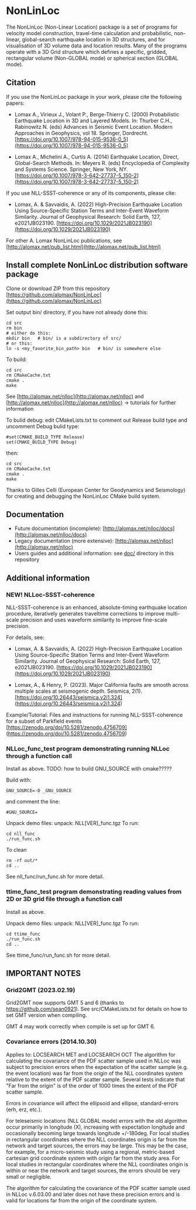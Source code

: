 # NonLinLoc
The NonLinLoc (Non-Linear Location) package is a set of programs for velocity model construction, travel-time calculation and probabilistic, non-linear, global-search earthquake location in 3D structures, and for visualisation of 3D volume data and location results. Many of the programs operate with a 3D Grid structure which defines a specific, gridded, rectangular volume (Non-GLOBAL mode) or spherical section (GLOBAL mode).

## Citation
If you use the NonLinLoc package in your work, please cite the following papers:

- Lomax A., Virieux J., Volant P., Berge-Thierry C. (2000) Probabilistic Earthquake Location in 3D and Layered Models. In: Thurber C.H., Rabinowitz N. (eds) Advances in Seismic Event Location. Modern Approaches in Geophysics, vol 18. Springer, Dordrecht. [https://doi.org/10.1007/978-94-015-9536-0_5](https://doi.org/10.1007/978-94-015-9536-0_5)

- Lomax A., Michelini A., Curtis A. (2014) Earthquake Location, Direct, Global-Search Methods. In: Meyers R. (eds) Encyclopedia of Complexity and Systems Science. Springer, New York, NY. [https://doi.org/10.1007/978-3-642-27737-5_150-2](https://doi.org/10.1007/978-3-642-27737-5_150-2)

If you use NLL-SSST-coherence or any of its components, please cite:

- Lomax, A. & Savvaidis, A. (2022) High-Precision Earthquake Location Using Source-Specific Station Terms and Inter-Event Waveform Similarity. Journal of Geophysical Research: Solid Earth, 127, e2021JB023190. [https://doi.org/10.1029/2021JB023190](https://doi.org/10.1029/2021JB023190)


For other A. Lomax NonLinLoc publications, see [http://alomax.net/pub_list.html](http://alomax.net/pub_list.html)


## Install complete NonLinLoc distribution software package
Clone or download ZIP from this repository [https://github.com/alomax/NonLinLoc](https://github.com/alomax/NonLinLoc)

Set output bin/ directory, if you have not already done this:
```
cd src
rm bin
# either do this:
mkdir bin   # bin/ is a subdirectory of src/
# or this:
ln -s <my_favorite_bin_path> bin   # bin/ is somewhere else
```

To build:
```
cd src
rm CMakeCache.txt
cmake .
make
```
See [http://alomax.net/nlloc](http://alomax.net/nlloc) and [http://alomax.net/nlloc](http://alomax.net/nlloc) -> tutorials for further information

To bulid debug:
edit CMakeLists.txt to comment out Release build type and uncomment Debug bulid type:
```
#set(CMAKE_BUILD_TYPE Release)
set(CMAKE_BUILD_TYPE Debug)
```
then:
```
cd src
rm CMakeCache.txt
cmake .
make
```

Thanks to Gilles Celli (European Center for Geodynamics and Seismology) for creating and debugging the NonLinLoc CMake build system.


## Documentation
- Future documentation (incomplete): [http://alomax.net/nlloc/docs](http://alomax.net/nlloc/docs)
- Legacy documentation (more extensive): [http://alomax.net/nlloc](http://alomax.net/nlloc)
- Users guides and additional information: see [doc/](doc/) directory in this repository


## Additional information


### NEW! NLLoc-SSST-coherence
NLL-SSST-coherence is an enhanced, absolute-timing earthquake location procedure, iteratively generates traveltime corrections to improve multi-scale precision and uses waveform similarity to improve fine-scale precision.

For details, see:

- Lomax, A. & Savvaidis, A. (2022) High-Precision Earthquake Location Using Source-Specific Station Terms and Inter-Event Waveform Similarity. Journal of Geophysical Research: Solid Earth, 127, e2021JB023190. [https://doi.org/10.1029/2021JB023190](https://doi.org/10.1029/2021JB023190)

- Lomax, A., & Henry, P. (2023). Major California faults are smooth across multiple scales at seismogenic depth. Seismica, 2(1). [https://doi.org/10.26443/seismica.v2i1.324] (https://doi.org/10.26443/seismica.v2i1.324)

Example/Tutorial: Files and instructions for running NLL-SSST-coherence for a subset of Parkfield events [https://zenodo.org/doi/10.5281/zenodo.4756709] (https://zenodo.org/doi/10.5281/zenodo.4756709)


### NLLoc_func_test program demonstrating running NLLoc through a function call
Install as above.
TODO: how to build GNU_SOURCE with cmake?????

Build with:
```
GNU_SOURCE=-D _GNU_SOURCE
```
and comment the line:
```
#GNU_SOURCE=
```

Unpack demo files: unpack: NLL[VER]_func.tgz
To run:
```
cd nll_func
./run_func.sh
```
To clean
```
rm -rf out/*
cd ..
```
See nll_func/run_func.sh for more detail.


### ttime_func_test program demonstrating reading values from 2D or 3D grid file through a function call
Install as above.

Unpack demo files: unpack: NLL[VER]_func.tgz
To run:
```
cd ttime_func
./run_func.sh
cd ..
```
See ttime_func/run_func.sh for more detail.


## IMPORTANT NOTES


### Grid2GMT (2023.02.19)
Grid2GMT now supports GMT 5 and 6 (thanks to https://github.com/sean0921). See src/CMakeLists.txt for details on how to set GMT version when compiling.

GMT 4 may work correctly when compile is set up for GMT 6.



### Covariance errors (2014.10.30)
Applies to: LOCSEARCH MET and LOCSEARCH OCT
The algorithm for calculating the covariance of the PDF scatter sample used in NLLoc
was subject to precision errors when the expectation of the scatter sample (e.g. the event location)
was far from the origin of the NLL coordinates system relative to the extent of the PDF scatter sample.
Several tests indicate that "Far from the origin" is of the order of 1000 times the extent of the PDF scatter sample.

Errors in covariance will affect the ellipsoid and ellipse, standard-errors (erh, erz, etc.).

For teleseismic locations (NLL GLOBAL mode) errors with the old algorithm occur primarily in
longitude (X), increasing with expectation longitude and occasionally becoming large towards longitude +/-180deg.
For local studies in rectangular coordinates where the NLL coordinates origin is far from the network
and target sources, the errors may be large.  This may be the case, for example, for a micro-seismic study
using a regional, metric-based cartesian grid coordinate system with origin far from the study area.
For local studies in rectangular coordinates where the NLL coordinates origin is within or near the network
and target sources, the errors should be very small or negligible.

The algorithm for calculating the covariance of the PDF scatter sample used in NLLoc v.6.03.00 and later does not
have these precision errors and is valid for locations far from the origin of the coordinate system.


